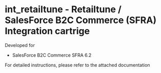 # int_retailtune - Retailtune / SalesForce B2C Commerce (SFRA) Integration cartrige
Developed for
*  SalesForce B2C Commerce SFRA 6.2

For detailed instructions, please refer to the attached documentation
